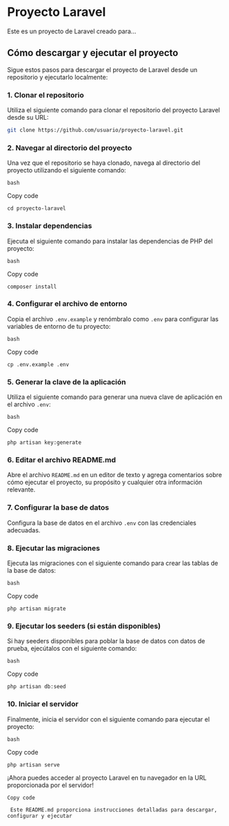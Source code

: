 # Proyecto Laravel
Este es un proyecto de Laravel creado para...

## Cómo descargar y ejecutar el proyecto

Sigue estos pasos para descargar el proyecto de Laravel desde un repositorio y ejecutarlo localmente:

### 1. Clonar el repositorio

Utiliza el siguiente comando para clonar el repositorio del proyecto Laravel desde su URL:

```bash
git clone https://github.com/usuario/proyecto-laravel.git
```

### **2. Navegar al directorio del proyecto**

Una vez que el repositorio se haya clonado, navega al directorio del proyecto utilizando el siguiente comando:

```
bash
```

Copy code

`cd proyecto-laravel`

### **3. Instalar dependencias**

Ejecuta el siguiente comando para instalar las dependencias de PHP del proyecto:

```
bash
```

Copy code

`composer install`

### **4. Configurar el archivo de entorno**

Copia el archivo `.env.example` y renómbralo como `.env` para configurar las variables de entorno de tu proyecto:

```
bash
```

Copy code

`cp .env.example .env`

### **5. Generar la clave de la aplicación**

Utiliza el siguiente comando para generar una nueva clave de aplicación en el archivo `.env`:

```
bash
```

Copy code

`php artisan key:generate`

### **6. Editar el archivo README.md**

Abre el archivo `README.md` en un editor de texto y agrega comentarios sobre cómo ejecutar el proyecto, su propósito y cualquier otra información relevante.

### **7. Configurar la base de datos**

Configura la base de datos en el archivo `.env` con las credenciales adecuadas.

### **8. Ejecutar las migraciones**

Ejecuta las migraciones con el siguiente comando para crear las tablas de la base de datos:

```
bash
```

Copy code

`php artisan migrate`

### **9. Ejecutar los seeders (si están disponibles)**

Si hay seeders disponibles para poblar la base de datos con datos de prueba, ejecútalos con el siguiente comando:

```
bash
```

Copy code

`php artisan db:seed`

### **10. Iniciar el servidor**

Finalmente, inicia el servidor con el siguiente comando para ejecutar el proyecto:

```
bash
```

Copy code

`php artisan serve`

¡Ahora puedes acceder al proyecto Laravel en tu navegador en la URL proporcionada por el servidor!

```
Copy code
```

` Este README.md proporciona instrucciones detalladas para descargar, configurar y ejecutar`
